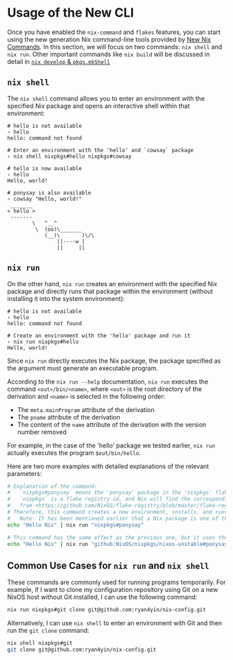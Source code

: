 # Usage of the New CLI

Once you have enabled the `nix-command` and `flakes` features, you can start using the new
generation Nix command-line tools provided by [New Nix Commands][New Nix Commands]. In
this section, we will focus on two commands: `nix shell` and `nix run`. Other important
commands like `nix build` will be discussed in detail in
[`nix develop` & `pkgs.mkShell`](/development/intro.md)

## `nix shell`

The `nix shell` command allows you to enter an environment with the specified Nix package
and opens an interactive shell within that environment:

```shell
# hello is not available
› hello
hello: command not found

# Enter an environment with the 'hello' and `cowsay` package
› nix shell nixpkgs#hello nixpkgs#cowsay

# hello is now available
› hello
Hello, world!

# ponysay is also available
› cowsay "Hello, world!"
 _______
< hello >
 -------
        \   ^__^
         \  (oo)\_______
            (__)\       )\/\
                ||----w |
                ||     ||
```

## `nix run`

On the other hand, `nix run` creates an environment with the specified Nix package and
directly runs that package within the environment (without installing it into the system
environment):

```shell
# hello is not available
› hello
hello: command not found

# Create an environment with the 'hello' package and run it
› nix run nixpkgs#hello
Hello, world!
```

Since `nix run` directly executes the Nix package, the package specified as the argument
must generate an executable program.

According to the `nix run --help` documentation, `nix run` executes the command
`<out>/bin/<name>`, where `<out>` is the root directory of the derivation and `<name>` is
selected in the following order:

- The `meta.mainProgram` attribute of the derivation
- The `pname` attribute of the derivation
- The content of the `name` attribute of the derivation with the version number removed

For example, in the case of the 'hello' package we tested earlier, `nix run` actually
executes the program `$out/bin/hello`.

Here are two more examples with detailed explanations of the relevant parameters:

```bash
# Explanation of the command:
#   `nixpkgs#ponysay` means the 'ponysay' package in the 'nixpkgs' flake.
#   `nixpkgs` is a flake registry id, and Nix will find the corresponding GitHub repository address
#   from <https://github.com/NixOS/flake-registry/blob/master/flake-registry.json>.
# Therefore, this command creates a new environment, installs, and runs the 'ponysay' package provided by the 'nixpkgs' flake.
#   Note: It has been mentioned earlier that a Nix package is one of the outputs of a flake.
echo "Hello Nix" | nix run "nixpkgs#ponysay"

# This command has the same effect as the previous one, but it uses the complete flake URI instead of the flake registry id.
echo "Hello Nix" | nix run "github:NixOS/nixpkgs/nixos-unstable#ponysay"
```

## Common Use Cases for `nix run` and `nix shell`

These commands are commonly used for running programs temporarily. For example, if I want
to clone my configuration repository using Git on a new NixOS host without Git installed,
I can use the following command:

```bash
nix run nixpkgs#git clone git@github.com:ryan4yin/nix-config.git
```

Alternatively, I can use `nix shell` to enter an environment with Git and then run the
`git clone` command:

```bash
nix shell nixpkgs#git
git clone git@github.com:ryan4yin/nix-config.git
```

[New Nix Commands]: https://nixos.org/manual/nix/stable/command-ref/new-cli/nix.html
